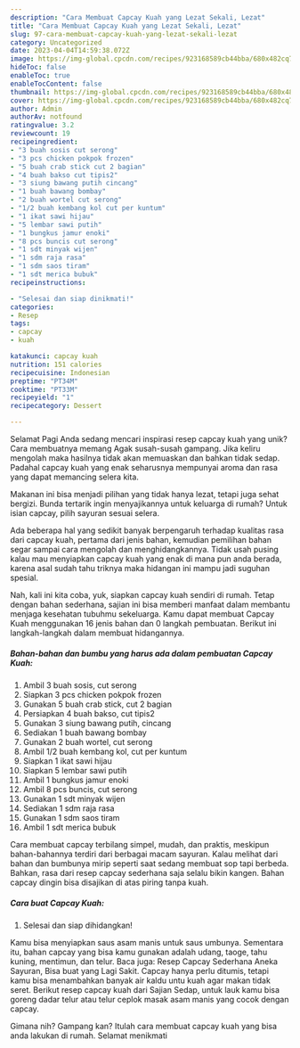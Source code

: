 ```yaml
---
description: "Cara Membuat Capcay Kuah yang Lezat Sekali, Lezat"
title: "Cara Membuat Capcay Kuah yang Lezat Sekali, Lezat"
slug: 97-cara-membuat-capcay-kuah-yang-lezat-sekali-lezat
category: Uncategorized
date: 2023-04-04T14:59:38.072Z
image: https://img-global.cpcdn.com/recipes/923168589cb44bba/680x482cq70/capcay-kuah-foto-resep-utama.jpg
hideToc: false
enableToc: true
enableTocContent: false
thumbnail: https://img-global.cpcdn.com/recipes/923168589cb44bba/680x482cq70/capcay-kuah-foto-resep-utama.jpg
cover: https://img-global.cpcdn.com/recipes/923168589cb44bba/680x482cq70/capcay-kuah-foto-resep-utama.jpg
author: Admin
authorAv: notfound
ratingvalue: 3.2
reviewcount: 19
recipeingredient:
- "3 buah sosis cut serong"
- "3 pcs chicken pokpok frozen"
- "5 buah crab stick cut 2 bagian"
- "4 buah bakso cut tipis2"
- "3 siung bawang putih cincang"
- "1 buah bawang bombay"
- "2 buah wortel cut serong"
- "1/2 buah kembang kol cut per kuntum"
- "1 ikat sawi hijau"
- "5 lembar sawi putih"
- "1 bungkus jamur enoki"
- "8 pcs buncis cut serong"
- "1 sdt minyak wijen"
- "1 sdm raja rasa"
- "1 sdm saos tiram"
- "1 sdt merica bubuk"
recipeinstructions:

- "Selesai dan siap dinikmati!"
categories:
- Resep
tags:
- capcay
- kuah

katakunci: capcay kuah 
nutrition: 151 calories
recipecuisine: Indonesian
preptime: "PT34M"
cooktime: "PT33M"
recipeyield: "1"
recipecategory: Dessert

---
```



Selamat Pagi Anda sedang mencari inspirasi resep capcay kuah yang unik? Cara membuatnya memang Agak susah-susah gampang. Jika keliru mengolah maka hasilnya tidak akan memuaskan dan bahkan tidak sedap. Padahal capcay kuah yang enak seharusnya mempunyai aroma dan rasa yang dapat memancing selera kita.


Makanan ini bisa menjadi pilihan yang tidak hanya lezat, tetapi juga sehat bergizi. Bunda tertarik ingin menyajikannya untuk keluarga di rumah? Untuk isian capcay, pilih sayuran sesuai selera.

Ada beberapa hal yang sedikit banyak berpengaruh terhadap kualitas rasa dari capcay kuah, pertama dari jenis bahan, kemudian pemilihan bahan segar sampai cara mengolah dan menghidangkannya. Tidak usah pusing kalau mau menyiapkan capcay kuah yang enak di mana pun anda berada, karena asal sudah tahu triknya maka hidangan ini mampu jadi suguhan spesial.


Nah, kali ini kita coba, yuk, siapkan capcay kuah sendiri di rumah. Tetap dengan bahan sederhana, sajian ini bisa memberi manfaat dalam membantu menjaga kesehatan tubuhmu sekeluarga. Kamu dapat membuat Capcay Kuah menggunakan 16 jenis bahan dan 0 langkah pembuatan. Berikut ini langkah-langkah dalam membuat hidangannya.

<!--inarticleads1-->

##### Bahan-bahan dan bumbu yang harus ada dalam pembuatan Capcay Kuah:

1. Ambil 3 buah sosis, cut serong
1. Siapkan 3 pcs chicken pokpok frozen
1. Gunakan 5 buah crab stick, cut 2 bagian
1. Persiapkan 4 buah bakso, cut tipis2
1. Gunakan 3 siung bawang putih, cincang
1. Sediakan 1 buah bawang bombay
1. Gunakan 2 buah wortel, cut serong
1. Ambil 1/2 buah kembang kol, cut per kuntum
1. Siapkan 1 ikat sawi hijau
1. Siapkan 5 lembar sawi putih
1. Ambil 1 bungkus jamur enoki
1. Ambil 8 pcs buncis, cut serong
1. Gunakan 1 sdt minyak wijen
1. Sediakan 1 sdm raja rasa
1. Gunakan 1 sdm saos tiram
1. Ambil 1 sdt merica bubuk


Cara membuat capcay terbilang simpel, mudah, dan praktis, meskipun bahan-bahannya terdiri dari berbagai macam sayuran. Kalau melihat dari bahan dan bumbunya mirip seperti saat sedang membuat sop tapi berbeda. Bahkan, rasa dari resep capcay sederhana saja selalu bikin kangen. Bahan capcay dingin bisa disajikan di atas piring tanpa kuah. 

<!--inarticleads2-->

##### Cara buat Capcay Kuah:


1. Selesai dan siap dihidangkan!

Kamu bisa menyiapkan saus asam manis untuk saus umbunya. Sementara itu, bahan capcay yang bisa kamu gunakan adalah udang, taoge, tahu kuning, mentimun, dan telur. Baca juga: Resep Capcay Sederhana Aneka Sayuran, Bisa buat yang Lagi Sakit. Capcay hanya perlu ditumis, tetapi kamu bisa menambahkan banyak air kaldu untu kuah agar makan tidak seret. Berikut resep capcay kuah dari Sajian Sedap, untuk lauk kamu bisa goreng dadar telur atau telur ceplok masak asam manis yang cocok dengan capcay. 

Gimana nih? Gampang kan? Itulah cara membuat capcay kuah yang bisa anda lakukan di rumah. Selamat menikmati
